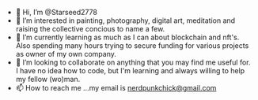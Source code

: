 - 👋 Hi, I’m @Starseed2778
- 👀 I’m interested in painting, photography, digital art, meditation and raising the collective concious to name a few.
- 🌱 I’m currently learning as much as I can about blockchain and nft's. Also spending many hours trying to secure funding for various projects as owner of my own company.
- 💞️ I’m looking to collaborate on anything that you may find me useful for. I have no idea how to code, but I'm learning and always willing to help my fellow (wo)man.
- 📫 How to reach me ...my email is nerdpunkchick@gmail.com

<!---
Starseed2778/Starseed2778 is a ✨ special ✨ repository because its `README.md` (this file) appears on your GitHub profile.
You can click the Preview link to take a look at your changes.
--->
